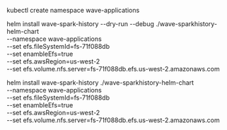 kubectl create namespace wave-applications

helm install wave-spark-history --dry-run --debug ./wave-sparkhistory-helm-chart \
 --namespace wave-applications \
 --set efs.fileSystemId=fs-71f088db \
 --set enambleEfs=true \
 --set efs.awsRegion=us-west-2 \
 --set efs.volume.nfs.server=fs-71f088db.efs.us-west-2.amazonaws.com
 
 
 
helm install wave-spark-history ./wave-sparkhistory-helm-chart \
 --namespace wave-applications \
 --set efs.fileSystemId=fs-71f088db \
 --set enambleEfs=true \
 --set efs.awsRegion=us-west-2 \
 --set efs.volume.nfs.server=fs-71f088db.efs.us-west-2.amazonaws.com